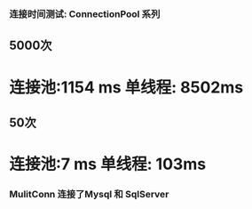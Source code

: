 ### 连接时间测试: ConnectionPool 系列
## 5000次 
# 连接池:1154 ms 单线程: 8502ms
## 50次
# 连接池:7 ms 单线程: 103ms
### MulitConn 连接了Mysql 和 SqlServer
